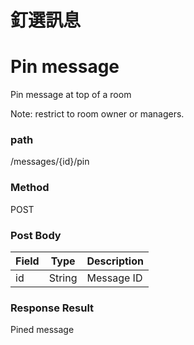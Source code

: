 # 釘選訊息

# Pin message

Pin message at top of a room

Note: restrict to room owner or managers.


### path

/messages/{id}/pin

### Method

POST


### Post Body

| Field | Type   | Description |
| ----- | ------ | ----------- |
| id    | String | Message ID  |



### Response Result

Pined message
